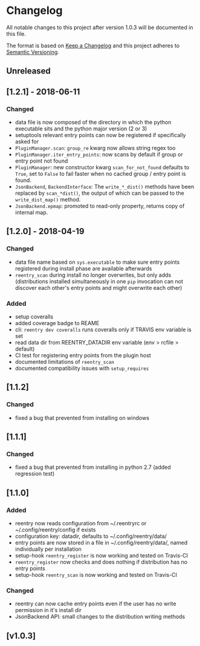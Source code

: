 # Changelog
All notable changes to this project after version 1.0.3 will be documented in this file.

The format is based on [Keep a Changelog](http://keepachangelog.com/en/1.0.0/)
and this project adheres to [Semantic Versioning](http://semver.org/spec/v2.0.0.html).

## Unreleased

## [1.2.1] - 2018-06-11

### Changed
 - data file is now composed of the directory in which the python executable sits and the python major version (2 or 3)
 - setuptools relevant entry points can now be registered if specifically asked for
 - `PluginManager.scan`: `group_re` kwarg now allows string regex too
 - `PluginManager.iter_entry_points`: now scans by default if group or entry point not found
 - `PluginManager`: new constructor kwarg `scan_for_not_found` defaults to `True`, set to `False` to fail faster when no cached group / entry point is found.
 - `JsonBackend`, `BackendInterface`: The `write_*_dist()` methods have been replaced by `scan_*dist()`, the output of which can be passed to the `write_dist_map()` method.
 - `JsonBackend.epmap`: promoted to read-only property, returns copy of internal map.

## [1.2.0] - 2018-04-19

### Changed
 - data file name based on `sys.executable` to make sure entry points registered during install phase are available afterwards
 - `reentry_scan` during install no longer overwrites, but only adds (distributions installed simultaneously in one `pip` invocation can not discover each other's entry points and might overwrite each other)

### Added
 - setup coveralls
 - added coverage badge to REAME
 - cli: `reentry dev coveralls` runs coveralls only if TRAVIS env variable is set
 - read data dir from REENTRY_DATADIR env variable (env > rcfile > default)
 - CI test for registering entry points from the plugin host
 - documented limitations of `reentry_scan`
 - documented compatibility issues with `setup_requires`

## [1.1.2]

### Changed
 - fixed a bug that prevented from installing on windows

## [1.1.1]

### Changed
 - fixed a bug that prevented from installing in python 2.7 (added regression test)

## [1.1.0]

### Added
 - reentry now reads configuration from ~/.reentryrc or ~/.config/reentry/config if exists
 - configuration key: datadir, defaults to ~/.config/reentry/data/
 - entry points are now stored in a file in ~/.config/reentry/data/, named individually per installation
 - setup-hook `reentry_register` is now working and tested on Travis-CI
 - `reentry_register` now checks and does nothing if distribution has no entry points
 - setup-hook `reentry_scan` is now working and tested on Travis-CI

### Changed
 - reentry can now cache entry points even if the user has no write permission in it's install dir
 - JsonBackend API: small changes to the distribution writing methods

 ## [v1.0.3]
